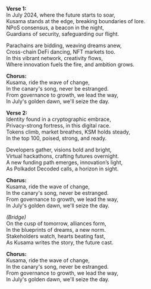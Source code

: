 **Verse 1:**\
In July 2024, where the future starts to soar,\
Kusama stands at the edge, breaking boundaries of lore.\
NPoS consensus, a beacon in the night,\
Guardians of security, safeguarding our flight.

Parachains are bidding, weaving dreams anew,\
Cross-chain DeFi dancing, NFT markets too.\
In this vibrant network, creativity flows,\
Where innovation fuels the fire, and ambition grows.

**Chorus:**\
Kusama, ride the wave of change,\
In the canary's song, never be estranged.\
From governance to growth, we lead the way,\
In July's golden dawn, we'll seize the day.

**Verse 2:**\
Identity found in a cryptographic embrace,\
Privacy-strong fortress, in this digital race.\
Tokens climb, market breathes, KSM holds steady,\
In the top 100, poised, strong, and ready.

Developers gather, visions bold and bright,\
Virtual hackathons, crafting futures overnight.\
A new funding path emerges, innovation’s light,\
As Polkadot Decoded calls, a horizon in sight.

**Chorus:**\
Kusama, ride the wave of change,\
In the canary's song, never be estranged.\
From governance to growth, we lead the way,\
In July's golden dawn, we'll seize the day.

_(Bridge)_\
On the cusp of tomorrow, alliances form,\
In the blueprints of dreams, a new norm.\
Stakeholders watch, hearts beating fast,\
As Kusama writes the story, the future cast.

**Chorus:**\
Kusama, ride the wave of change,\
In the canary's song, never be estranged.\
From governance to growth, we lead the way,\
In July's golden dawn, we'll seize the day.
